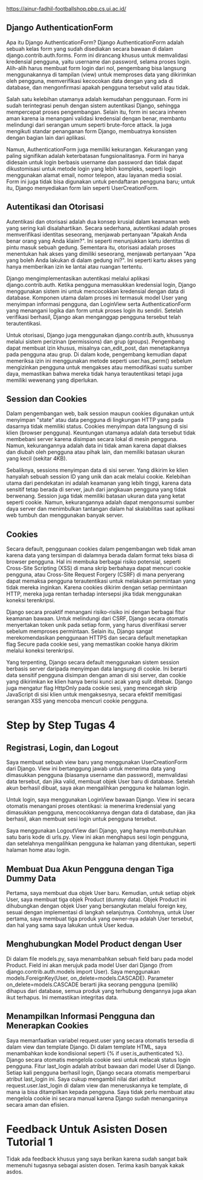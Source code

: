 https://ainur-fadhil-footballshop.pbp.cs.ui.ac.id/

## Django AuthenticationForm
Apa itu Django AuthenticationForm?
Django AuthenticationForm adalah sebuah kelas form yang sudah disediakan secara bawaan di dalam django.contrib.auth.forms. Form ini dirancang khusus untuk memvalidasi kredensial pengguna, yaitu username dan password, selama proses login. Alih-alih harus membuat form login dari nol, pengembang bisa langsung menggunakannya di tampilan (view) untuk memproses data yang dikirimkan oleh pengguna, memverifikasi kecocokan data dengan yang ada di database, dan mengonfirmasi apakah pengguna tersebut valid atau tidak.

Salah satu kelebihan utamanya adalah kemudahan penggunaan. Form ini sudah terintegrasi penuh dengan sistem autentikasi Django, sehingga mempercepat proses pengembangan. Selain itu, form ini secara inheren aman karena ia menangani validasi kredensial dengan benar, membantu melindungi dari serangan umum seperti brute-force attack. Ia juga mengikuti standar penanganan form Django, membuatnya konsisten dengan bagian lain dari aplikasi.

Namun, AuthenticationForm juga memiliki kekurangan. Kekurangan yang paling signifikan adalah keterbatasan fungsionalitasnya. Form ini hanya didesain untuk login berbasis username dan password dan tidak dapat dikustomisasi untuk metode login yang lebih kompleks, seperti login menggunakan alamat email, nomor telepon, atau layanan media sosial. Form ini juga tidak bisa digunakan untuk pendaftaran pengguna baru; untuk itu, Django menyediakan form lain seperti UserCreationForm.
## Autentikasi dan Otorisasi
Autentikasi dan otorisasi adalah dua konsep krusial dalam keamanan web yang sering kali disalahartikan. Secara sederhana, autentikasi adalah proses memverifikasi identitas seseorang, menjawab pertanyaan "Apakah Anda benar orang yang Anda klaim?". Ini seperti menunjukkan kartu identitas di pintu masuk sebuah gedung. Sementara itu, otorisasi adalah proses menentukan hak akses yang dimiliki seseorang, menjawab pertanyaan "Apa yang boleh Anda lakukan di dalam gedung ini?". Ini seperti kartu akses yang hanya memberikan izin ke lantai atau ruangan tertentu.

Django mengimplementasikan autentikasi melalui aplikasi django.contrib.auth. Ketika pengguna memasukkan kredensial login, Django menggunakan sistem ini untuk mencocokkan kredensial dengan data di database. Komponen utama dalam proses ini termasuk model User yang menyimpan informasi pengguna, dan LoginView serta AuthenticationForm yang menangani logika dan form untuk proses login itu sendiri. Setelah verifikasi berhasil, Django akan menganggap pengguna tersebut telah terautentikasi.

Untuk otorisasi, Django juga menggunakan django.contrib.auth, khususnya melalui sistem perizinan (permissions) dan grup (groups). Pengembang dapat membuat izin khusus, misalnya can_edit_post, dan menetapkannya pada pengguna atau grup. Di dalam kode, pengembang kemudian dapat memeriksa izin ini menggunakan metode seperti user.has_perm() sebelum mengizinkan pengguna untuk mengakses atau memodifikasi suatu sumber daya, memastikan bahwa mereka tidak hanya terautentikasi tetapi juga memiliki wewenang yang diperlukan.
## Session dan Cookies
Dalam pengembangan web, baik session maupun cookies digunakan untuk menyimpan "state" atau data pengguna di lingkungan HTTP yang pada dasarnya tidak memiliki status. Cookies menyimpan data langsung di sisi klien (browser pengguna). Keuntungan utamanya adalah data tersebut tidak membebani server karena disimpan secara lokal di mesin pengguna. Namun, kekurangannya adalah data ini tidak aman karena dapat diakses dan diubah oleh pengguna atau pihak lain, dan memiliki batasan ukuran yang kecil (sekitar 4KB).

Sebaliknya, sessions menyimpan data di sisi server. Yang dikirim ke klien hanyalah sebuah session ID yang unik dan acak melalui cookie. Kelebihan utama dari pendekatan ini adalah keamanan yang lebih tinggi, karena data sensitif tetap berada di server, jauh dari jangkauan pengguna yang tidak berwenang. Session juga tidak memiliki batasan ukuran data yang ketat seperti cookie. Namun, kekurangannya adalah dapat mengonsumsi sumber daya server dan menimbulkan tantangan dalam hal skalabilitas saat aplikasi web tumbuh dan menggunakan banyak server.
## Cookies
Secara default, penggunaan cookies dalam pengembangan web tidak aman karena data yang tersimpan di dalamnya berada dalam format teks biasa di browser pengguna. Hal ini membuka berbagai risiko potensial, seperti Cross-Site Scripting (XSS) di mana skrip berbahaya dapat mencuri cookie pengguna, atau Cross-Site Request Forgery (CSRF) di mana penyerang dapat memaksa pengguna terautentikasi untuk melakukan permintaan yang tidak mereka inginkan. Karena cookies dikirim dengan setiap permintaan HTTP, mereka juga rentan terhadap intersepsi jika tidak menggunakan koneksi terenkripsi.

Django secara proaktif menangani risiko-risiko ini dengan berbagai fitur keamanan bawaan. Untuk melindungi dari CSRF, Django secara otomatis menyertakan token unik pada setiap form, yang harus diverifikasi server sebelum memproses permintaan. Selain itu, Django sangat merekomendasikan penggunaan HTTPS dan secara default menetapkan flag Secure pada cookie sesi, yang memastikan cookie hanya dikirim melalui koneksi terenkripsi.

Yang terpenting, Django secara default menggunakan sistem session berbasis server daripada menyimpan data langsung di cookie. Ini berarti data sensitif pengguna disimpan dengan aman di sisi server, dan cookie yang dikirimkan ke klien hanya berisi kunci acak yang sulit ditebak. Django juga mengatur flag HttpOnly pada cookie sesi, yang mencegah skrip JavaScript di sisi klien untuk mengaksesnya, secara efektif memitigasi serangan XSS yang mencoba mencuri cookie pengguna.

# Step by Step Tugas 4

## Registrasi, Login, dan Logout
Saya membuat sebuah view baru yang menggunakan UserCreationForm dari Django. View ini bertanggung jawab untuk menerima data yang dimasukkan pengguna (biasanya username dan password), memvalidasi data tersebut, dan jika valid, membuat objek User baru di database. Setelah akun berhasil dibuat, saya akan mengalihkan pengguna ke halaman login.

Untuk login, saya menggunakan LoginView bawaan Django. View ini secara otomatis menangani proses otentikasi: ia menerima kredensial yang dimasukkan pengguna, mencocokkannya dengan data di database, dan jika berhasil, akan membuat sesi login untuk pengguna tersebut.

Saya menggunakan LogoutView dari Django, yang hanya membutuhkan satu baris kode di urls.py. View ini akan menghapus sesi login pengguna, dan setelahnya mengalihkan pengguna ke halaman yang ditentukan, seperti halaman home atau login.

## Membuat Dua Akun Pengguna dengan Tiga Dummy Data
Pertama, saya membuat dua objek User baru. Kemudian, untuk setiap objek User, saya membuat tiga objek Product (dummy data). Objek Product ini dihubungkan dengan objek User yang bersangkutan melalui foreign key, sesuai dengan implementasi di langkah selanjutnya. Contohnya, untuk User pertama, saya membuat tiga produk yang owner-nya adalah User tersebut, dan hal yang sama saya lakukan untuk User kedua.

## Menghubungkan Model Product dengan User
Di dalam file models.py, saya menambahkan sebuah field baru pada model Product. Field ini akan merujuk pada model User dari Django (from django.contrib.auth.models import User). Saya menggunakan models.ForeignKey(User, on_delete=models.CASCADE). Parameter on_delete=models.CASCADE berarti jika seorang pengguna (pemilik) dihapus dari database, semua produk yang terhubung dengannya juga akan ikut terhapus. Ini memastikan integritas data.

## Menampilkan Informasi Pengguna dan Menerapkan Cookies
Saya memanfaatkan variabel request.user yang secara otomatis tersedia di dalam view dan template Django. Di dalam template HTML, saya menambahkan kode kondisional seperti {% if user.is_authenticated %}. Django secara otomatis mengelola cookie sesi untuk melacak status login pengguna. Fitur last_login adalah atribut bawaan dari model User di Django. Setiap kali pengguna berhasil login, Django secara otomatis memperbarui atribut last_login ini. Saya cukup mengambil nilai dari atribut request.user.last_login di dalam view dan meneruskannya ke template, di mana ia bisa ditampilkan kepada pengguna. Saya tidak perlu membuat atau mengelola cookie ini secara manual karena Django sudah menanganinya secara aman dan efisien.

# Feedback Untuk Asisten Dosen Tutorial 1
Tidak ada feedback khusus yang saya berikan karena sudah sangat baik memenuhi tugasnya sebagai asisten dosen. Terima kasih banyak kakak asdos.